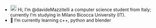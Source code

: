 - <img src= "https://user-images.githubusercontent.com/75170536/156407660-cacd9f4d-74f0-4ddc-9a85-e6e17d38f6a1.gif" width=20 height=20>
  Hi, I’m @davideMazzitelli a computer science student from Italy; currently I'm studying in Milano Bicocca University (IT).
- 🌱 I’m currently learning c++, python and blender

<!---
davideMazzitelli/davideMazzitelli is a ✨ special ✨ repository because its `README.md` (this file) appears on your GitHub profile.
You can click the Preview link to take a look at your changes.
--->
